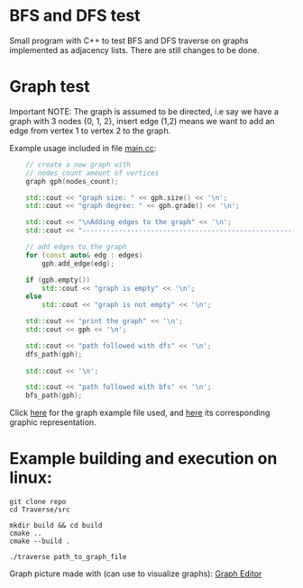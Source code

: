 # BFS and DFS test
Small program with C++ to test BFS and DFS traverse on 
graphs implemented as adjacency lists. There are still changes to be done.

# Graph test
Important NOTE: The graph is assumed to be directed, i.e say
we have a graph with 3 nodes {0, 1, 2}, insert edge (1,2)
means we want to add an edge from vertex 1 to vertex 2 to the graph.

Example usage included in file [main.cc](src/main.cc):

```cc
    // create a new graph with 
    // nodes_count amount of vertices
    graph gph(nodes_count);

    std::cout << "graph size: " << gph.size() << '\n';
    std::cout << "graph degree: " << gph.grade() << '\n';

    std::cout << "\nAdding edges to the graph" << '\n';
    std::cout << "-------------------------------------------------------" << '\n';

    // add edges to the graph
    for (const auto& edg : edges)
        gph.add_edge(edg);

    if (gph.empty())    
        std::cout << "graph is empty" << '\n';
    else
        std::cout << "graph is not empty" << '\n';

    std::cout << "print the graph" << '\n';
    std::cout << gph << '\n';

    std::cout << "path followed with dfs" << '\n';
    dfs_path(gph);
    
    std::cout << '\n';

    std::cout << "path followed with bfs" << '\n';
    bfs_path(gph);
```

Click [here](https://github.com/kateBea/Traverse/blob/main/src/graphs/grap_1.txt) for the graph example file used, and [here](image/graph_sample_2_test_procedures.png) its corresponding graphic representation.


# Example building and execution on linux:
```
git clone repo
cd Traverse/src

mkdir build && cd build
cmake ..
cmake --build .

./traverse path_to_graph_file
```
Graph picture made with (can use to visualize graphs): [Graph Editor](https://csacademy.com/app/graph_editor/)
